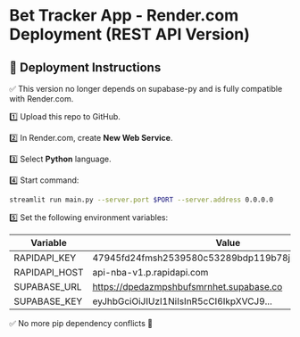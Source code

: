 # Bet Tracker App - Render.com Deployment (REST API Version)

## 🚀 Deployment Instructions

✅ This version no longer depends on supabase-py and is fully compatible with Render.com.

1️⃣ Upload this repo to GitHub.

2️⃣ In Render.com, create **New Web Service**.

3️⃣ Select **Python** language.

4️⃣ Start command:
```bash
streamlit run main.py --server.port $PORT --server.address 0.0.0.0
```

5️⃣ Set the following environment variables:

| Variable | Value |
| -------- | ----- |
| RAPIDAPI_KEY | 47945fd24fmsh2539580c53289bdp119b78jsne5525ec5acdf |
| RAPIDAPI_HOST | api-nba-v1.p.rapidapi.com |
| SUPABASE_URL | https://dpedazmpshbufsmrnhet.supabase.co |
| SUPABASE_KEY | eyJhbGciOiJIUzI1NiIsInR5cCI6IkpXVCJ9... |

✅ No more pip dependency conflicts 🚀